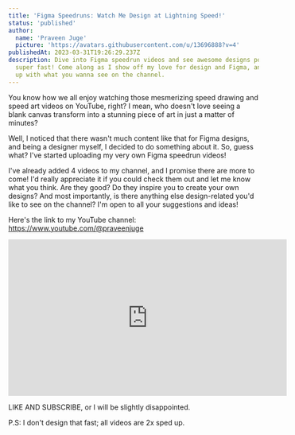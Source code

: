 ```yaml
---
title: 'Figma Speedruns: Watch Me Design at Lightning Speed!'
status: 'published'
author:
  name: 'Praveen Juge'
  picture: 'https://avatars.githubusercontent.com/u/13696888?v=4'
publishedAt: 2023-03-31T19:26:29.237Z
description: Dive into Figma speedrun videos and see awesome designs pop up
  super fast! Come along as I show off my love for design and Figma, and hit me
  up with what you wanna see on the channel.
---
```


You know how we all enjoy watching those mesmerizing speed drawing and speed art videos on YouTube, right? I mean, who doesn't love seeing a blank canvas transform into a stunning piece of art in just a matter of minutes?

Well, I noticed that there wasn't much content like that for Figma designs, and being a designer myself, I decided to do something about it. So, guess what? I've started uploading my very own Figma speedrun videos!

I've already added 4 videos to my channel, and I promise there are more to come! I'd really appreciate it if you could check them out and let me know what you think. Are they good? Do they inspire you to create your own designs? And most importantly, is there anything else design-related you'd like to see on the channel? I'm open to all your suggestions and ideas!

Here's the link to my YouTube channel: <https://www.youtube.com/@praveenjuge>

<iframe width="560" height="315" src="https://www.youtube-nocookie.com/embed/wVrV4m7ofRA?si=SIHNADaxZOjZ-KLC" title="YouTube video player" frameborder="0" allowfullscreen></iframe>

LIKE AND SUBSCRIBE, or I will be slightly disappointed.

P.S: I don't design that fast; all videos are 2x sped up.
